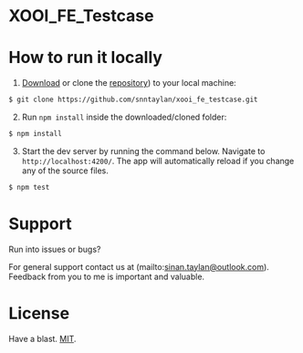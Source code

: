 # XOOI_FE_Testcase

# How to run it locally
1. [Download](https://github.com/snntaylan/xooi_fe_testcase/archive/refs/heads/main.zip) or clone the [repository](https://github.com/snntaylan/xooi_fe_testcase.git)) to your local machine:
```bash
$ git clone https://github.com/snntaylan/xooi_fe_testcase.git
```

2. Run `npm install` inside the downloaded/cloned folder:
```bash
$ npm install
```

3. Start the dev server by running the command below. Navigate to `http://localhost:4200/`. The app will automatically reload if you change any of the source files.
```bash
$ npm test
```

# Support
Run into issues or bugs?

For general support contact us at (mailto:sinan.taylan@outlook.com). Feedback from you to me is important and valuable.

# License
Have a blast. [MIT](https://opensource.org/licenses/MIT).
